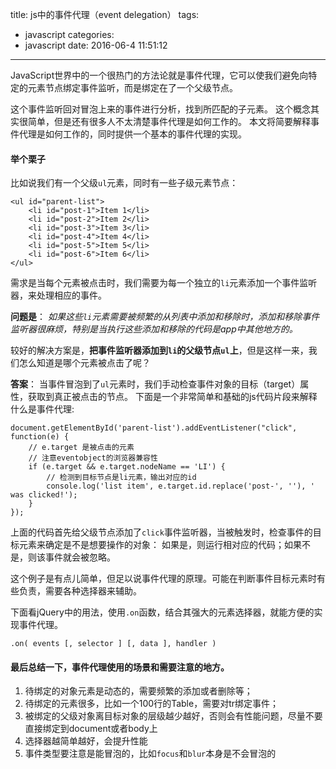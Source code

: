 title: js中的事件代理（event delegation）
tags:
  - javascript
categories:
  - javascript
date: 2016-06-4 11:51:12
---

JavaScript世界中的一个很热门的方法论就是事件代理，它可以使我们避免向特定的元素节点绑定事件监听，而是绑定在了一个父级节点。

这个事件监听回对冒泡上来的事件进行分析，找到所匹配的子元素。
这个概念其实很简单，但是还有很多人不太清楚事件代理是如何工作的。
本文将简要解释事件代理是如何工作的，同时提供一个基本的事件代理的实现。

<!-- more -->

#### 举个栗子

比如说我们有一个父级`ul`元素，同时有一些子级元素节点：


```
<ul id="parent-list">
	<li id="post-1">Item 1</li>
	<li id="post-2">Item 2</li>
	<li id="post-3">Item 3</li>
	<li id="post-4">Item 4</li>
	<li id="post-5">Item 5</li>
	<li id="post-6">Item 6</li>
</ul>
```

需求是当每个元素被点击时，我们需要为每一个独立的`li`元素添加一个事件监听器，来处理相应的事件。

**问题是**：
*如果这些`li`元素需要被频繁的从列表中添加和移除时，添加和移除事件监听器很麻烦，特别是当执行这些添加和移除的代码是app中其他地方的。*

较好的解决方案是，**把事件监听器添加到`li`的父级节点`ul`上**，但是这样一来，我们怎么知道是哪个元素被点击了呢？

**答案**： 
当事件冒泡到了`ul`元素时，我们手动检查事件对象的目标（target）属性，获取到真正被点击的节点。
下面是一个非常简单和基础的js代码片段来解释什么是事件代理:

```
document.getElementById('parent-list').addEventListener("click", function(e) {
	// e.target 是被点击的元素
	// 注意eventobject的浏览器兼容性
	if (e.target && e.target.nodeName == 'LI') {
		// 检测到目标节点是li元素，输出对应的id
		console.log('list item', e.target.id.replace('post-', ''), ' was clicked!');
	}
});
```

上面的代码首先给父级节点添加了`click`事件监听器，当被触发时，检查事件的目标元素来确定是不是想要操作的对象：
如果是，则运行相对应的代码；如果不是，则该事件就会被忽略。


这个例子是有点儿简单，但足以说事件代理的原理。可能在判断事件目标元素时有些负责，需要各种选择器来辅助。


下面看jQuery中的用法，使用`.on`函数，结合其强大的元素选择器，就能方便的实现事件代理。

```
.on( events [, selector ] [, data ], handler )
```

#### 最后总结一下，事件代理使用的场景和需要注意的地方。

1. 待绑定的对象元素是动态的，需要频繁的添加或者删除等；
2. 待绑定的元素很多，比如一个100行的Table，需要对tr绑定事件；
3. 被绑定的父级对象离目标对象的层级越少越好，否则会有性能问题，尽量不要直接绑定到document或者body上
4. 选择器越简单越好，会提升性能
5. 事件类型要注意是能冒泡的，比如`focus`和`blur`本身是不会冒泡的